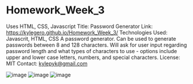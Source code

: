# Homework_Week_3
Uses HTML, CSS, Javascript
Title: Password Generator
Link: https://kylegero.github.io/Homework_Week_3/
Technologies Used: Javascrit, HTML, CSS
A password generator.  Can be used to generate passwords between 8 and 128 characters.  Will ask for user input regarding password length and what types of characters to use - options include upper and lower case letters, numbers, and special characters.
License: MIT
Contact: kylepyk@gmail.com

![image](https://user-images.githubusercontent.com/68443213/92543655-e094ee80-f200-11ea-8bee-1ba837b32de4.png)
![image](https://user-images.githubusercontent.com/68443213/92543669-eee30a80-f200-11ea-90ef-564f262fea3c.png)
![image](https://user-images.githubusercontent.com/68443213/92543687-fc989000-f200-11ea-97c7-4fc24e82fd45.png)
